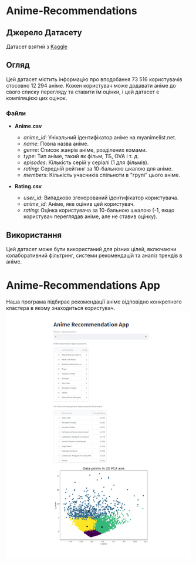# Anime-Recommendations
## Джерело Датасету
Датасет взятий з [Kaggle](https://www.kaggle.com/datasets/CooperUnion/anime-recommendations-database)

## Огляд
Цей датасет містить інформацію про вподобання 73 516 користувачів стосовно 12 294 аніме. Кожен користувач може додавати аніме до свого списку перегляду та ставити їм оцінки, і цей датасет є компіляцією цих оцінок.

### Файли
- **Anime.csv**
  - *anime_id*: Унікальний ідентифікатор аніме на myanimelist.net.
  - *name*: Повна назва аніме.
  - *genre*: Список жанрів аніме, розділених комами.
  - *type*: Тип аніме, такий як фільм, ТБ, OVA і т. д.
  - *episodes*: Кількість серій у серіалі (1 для фільмів).
  - *rating*: Середній рейтинг за 10-бальною шкалою для аніме.
  - *members*: Кількість учасників спільноти в "групі" цього аніме.

- **Rating.csv**
  - *user_id*: Випадково згенерований ідентифікатор користувача.
  - *anime_id*: Аніме, яке оцінив цей користувач.
  - *rating*: Оцінка користувача за 10-бальною шкалою (-1, якщо користувач переглядав аніме, але не ставив оцінку).

## Використання
Цей датасет може бути використаний для різних цілей, включаючи колаборативний фільтринг, системи рекомендацій та аналіз трендів в аніме.
# Anime-Recommendations App 
Наша програма підбирає рекомендації аніме відповідно конкретного кластера в якому знаходиться користувач.
![App](https://github.com/ViktorPrystai/Anime-Recommendations/blob/main/anime%20recommendation/screenshots/Рекомендації%20для%20юзера%20в%20кластері%200.jpg)

